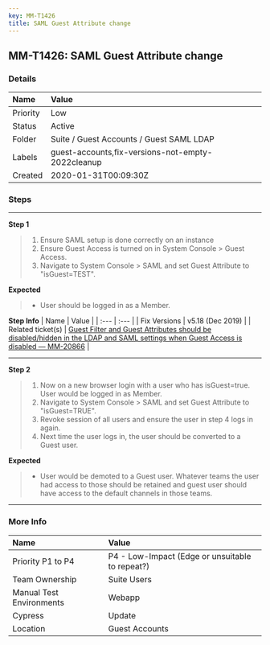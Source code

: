 ```yaml
---
key: MM-T1426
title: SAML Guest Attribute change
---
```


## MM-T1426: SAML Guest Attribute change

### Details

| Name     | Value                                             |
| :------- | :------------------------------------------------ |
| Priority | Low                                               |
| Status   | Active                                            |
| Folder   | Suite / Guest Accounts / Guest SAML LDAP          |
| Labels   | guest-accounts,fix-versions-not-empty-2022cleanup |
| Created  | 2020-01-31T00:09:30Z                              |

### Steps

<hr/>

**Step 1**

> <article><ol><li>Ensure SAML setup is done correctly on an instance</li><li>Ensure Guest Access is turned on in System Console &gt; Guest Access.</li><li>Navigate to System Console &gt; SAML and set Guest Attribute to "isGuest=TEST".</li></ol></article>

**Expected**

> <article><ul><li>User should be logged in as a Member.</li></ul></article>

**Step Info**
| Name | Value |
| :--- | :--- |
| Fix Versions | v5.18 (Dec 2019) |
| Related ticket(s) | <a href="https://mattermost.atlassian.net/browse/MM-20866">Guest Filter and Guest Attributes should be disabled/hidden in the LDAP and SAML settings when Guest Access is disabled — MM-20866</a> |

<hr/>

**Step 2**

> <article><ol><li>Now on a new browser login with a user who has isGuest=true. User would be logged in as Member.</li><li>Navigate to System Console &gt; SAML and set Guest Attribute to "isGuest=TRUE".</li><li>Revoke session of all users and ensure the user in step 4 logs in again.</li><li>Next time the user logs in, the user should be converted to a Guest user.</li></ol></article>

**Expected**

> <article><ul><li>User would be demoted to a Guest user. Whatever teams the user had access to those should be retained and guest user should have access to the default channels in those teams.</li></ul></article>

<hr/>

### More Info

| Name                     | Value                                           |
| :----------------------- | :---------------------------------------------- |
| Priority P1 to P4        | P4 - Low-Impact (Edge or unsuitable to repeat?) |
| Team Ownership           | Suite Users                                     |
| Manual Test Environments | Webapp                                          |
| Cypress                  | Update                                          |
| Location                 | Guest Accounts                                  |
